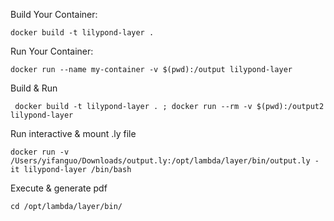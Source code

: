 
Build Your Container:
```
docker build -t lilypond-layer .
```

Run Your Container:

```
docker run --name my-container -v $(pwd):/output lilypond-layer
```


Build & Run
```
 docker build -t lilypond-layer . ; docker run --rm -v $(pwd):/output2 lilypond-layer
 ```

 Run interactive & mount .ly file
 ```
docker run -v /Users/yifanguo/Downloads/output.ly:/opt/lambda/layer/bin/output.ly -it lilypond-layer /bin/bash
 ```

 Execute & generate pdf
 ```
 cd /opt/lambda/layer/bin/
 ```